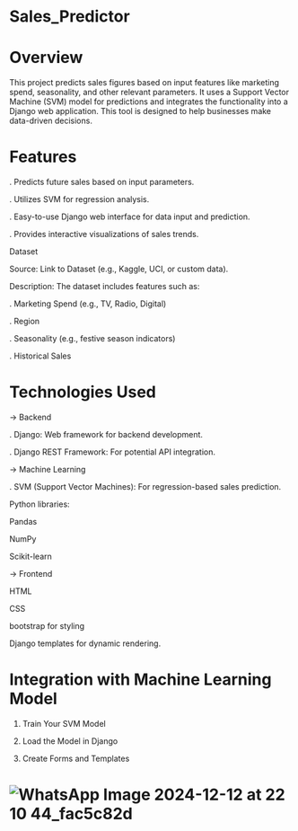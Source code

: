# Sales_Predictor

# Overview
This project predicts sales figures based on input features like marketing spend, seasonality, and other relevant parameters. It uses a Support Vector Machine (SVM) model for predictions and integrates the functionality into a Django web application. This tool is designed to help businesses make data-driven decisions.

# Features

. Predicts future sales based on input parameters.

. Utilizes SVM for regression analysis.

. Easy-to-use Django web interface for data input and prediction.

. Provides interactive visualizations of sales trends.


Dataset

Source: Link to Dataset (e.g., Kaggle, UCI, or custom data).

Description: The dataset includes features such as:

. Marketing Spend (e.g., TV, Radio, Digital)

. Region

. Seasonality (e.g., festive season indicators)

. Historical Sales

# Technologies Used

-> Backend

. Django: Web framework for backend development.

. Django REST Framework: For potential API integration.

-> Machine Learning

. SVM (Support Vector Machines): For regression-based sales prediction.

Python libraries:

Pandas

NumPy

Scikit-learn

-> Frontend

HTML

CSS

bootstrap for styling

Django templates for dynamic rendering.


# Integration with Machine Learning Model

1. Train Your SVM Model
 
2. Load the Model in Django

      
3. Create Forms and Templates







# ![WhatsApp Image 2024-12-12 at 22 10 44_fac5c82d](https://github.com/user-attachments/assets/8374160d-3f76-4086-836f-d47f05b43ada)

